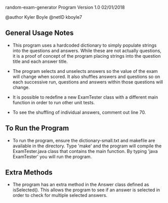 random-exam-generator Program Version 1.0 02/01/2018

@author Kyler Boyle
@netID kboyle7

General Usage Notes
-------------------

- This program uses a hardcoded dictionary to simply populate strings into the questions
  and answers. While these are not actually questions, it is a proof of concept of the
  program placing strings into the question title and each answer title.

- The program selects and unselects answers so the value of the exam will change when scored.
  It also shuffles answers and questions so on each successive run, questions and answers
  within those questions will change.

- It is possible to redefine a new ExamTester class with a different main function in order
  to run other unit tests.

- To see the shuffling of individual answers, comment out line 70.

To Run the Program
------------------

- To run the program, ensure the dictionary-small.txt and makefile are available in
  the directory. Type 'make' and the program will compile the ExamTester.java class
  that contains the main function. By typing 'java ExamTester' you will run the program.

Extra Methods
-------------

- The program has an extra method in the Answer class defined as isSelected().
  This allows the program to see if an answer is selected in order to check
  for multiple selected answers.
